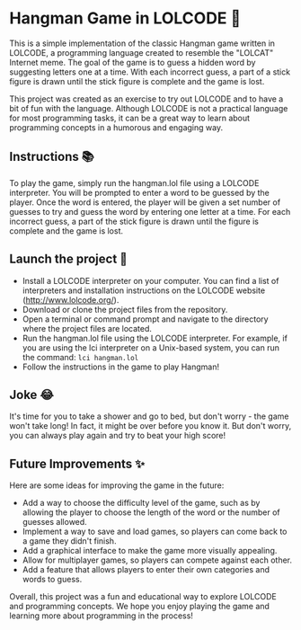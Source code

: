 
# Hangman Game in LOLCODE 📝  
This is a simple implementation of the classic Hangman game written in LOLCODE, a programming language created to resemble the "LOLCAT" Internet meme. The goal of the game is to guess a hidden word by suggesting letters one at a time. With each incorrect guess, a part of a stick figure is drawn until the stick figure is complete and the game is lost.

This project was created as an exercise to try out LOLCODE and to have a bit of fun with the language. Although LOLCODE is not a practical language for most programming tasks, it can be a great way to learn about programming concepts in a humorous and engaging way.  

## Instructions 📚
To play the game, simply run the hangman.lol file using a LOLCODE interpreter. You will be prompted to enter a word to be guessed by the player. Once the word is entered, the player will be given a set number of guesses to try and guess the word by entering one letter at a time. For each incorrect guess, a part of the stick figure is drawn until the figure is complete and the game is lost.

## Launch the project 🚀  
- Install a LOLCODE interpreter on your computer. You can find a list of interpreters and installation instructions on the LOLCODE website (http://www.lolcode.org/).
- Download or clone the project files from the repository.
- Open a terminal or command prompt and navigate to the directory where the project files are located.
- Run the hangman.lol file using the LOLCODE interpreter. For example, if you are using the lci interpreter on a Unix-based system, you can run the command:
```lci hangman.lol```
- Follow the instructions in the game to play Hangman!
    
## Joke 😂
It's time for you to take a shower and go to bed, but don't worry - the game won't take long! In fact, it might be over before you know it. But don't worry, you can always play again and try to beat your high score!

## Future Improvements ✨  
Here are some ideas for improving the game in the future:

- Add a way to choose the difficulty level of the game, such as by allowing the player to choose the length of the word or the number of guesses allowed.
- Implement a way to save and load games, so players can come back to a game they didn't finish.
- Add a graphical interface to make the game more visually appealing.
- Allow for multiplayer games, so players can compete against each other.
- Add a feature that allows players to enter their own categories and words to guess.

Overall, this project was a fun and educational way to explore LOLCODE and programming concepts. We hope you enjoy playing the game and learning more about programming in the process!